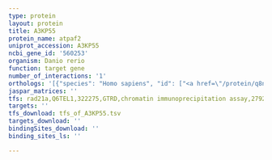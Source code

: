 ```yaml
---
type: protein
layout: protein
title: A3KP55
protein_name: atpaf2
uniprot_accession: A3KP55
ncbi_gene_id: '560253'
organism: Danio rerio
function: target gene
number_of_interactions: '1'
orthologs: '[{"species": "Homo sapiens", "id": ["<a href=\"/protein/q8n5m1\">Q8N5M1</a>"]}, {"species": "Mus musculus", "id": ["<a href=\"/protein/a0a0r4j1c5\">A0A0R4J1C5</a>"]}, {"species": "Rattus norvegicus", "id": ["<a href=\"/protein/d3ztw7\">D3ZTW7</a>"]}, {"species": "Drosophila melanogaster", "id": ["<a href=\"/protein/q9vid7\">Q9VID7</a>"]}, {"species": "Caenorhabditis elegans", "id": ["<a href=\"/protein/q9u2u3\">Q9U2U3</a>"]}]'
jaspar_matrices: ''
tfs: rad21a,Q6TEL1,322275,GTRD,chromatin immunoprecipitation assay,27924024%5Buid%5D,No
targets: ''
tfs_download: tfs_of_A3KP55.tsv
targets_download: ''
bindingSites_download: ''
binding_sites_ls: ''

---
```

